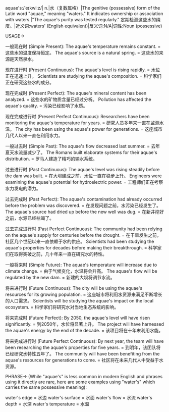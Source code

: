 aquae's:/ˈeɪkwiːz/| n.|水（复数属格）|The genitive (possessive) form of the Latin word "aquae," meaning "waters."  It indicates ownership or association with waters.|"The aquae's purity was tested regularly."  定期检测这些水的纯度。|近义词:waters' (English equivalent)|反义词:N/A|词性:Noun (possessive)

USAGE->

一般现在时 (Simple Present):
The aquae's temperature remains constant. =  这些水的温度保持恒定。
The aquae's source is a natural spring. = 这些水的来源是天然泉水。

现在进行时 (Present Continuous):
The aquae's level is rising rapidly. = 水位正在迅速上升。
Scientists are studying the aquae's composition. = 科学家们正在研究这些水的成分。

现在完成时 (Present Perfect):
The aquae's mineral content has been analyzed. = 这些水的矿物质含量已经过分析。
Pollution has affected the aquae's quality. = 污染已经影响了水质。


现在完成进行时 (Present Perfect Continuous):
Researchers have been monitoring the aquae's temperature for years. = 研究人员多年来一直在监测水温。
The city has been using the aquae's power for generations. =  这座城市几代人以来一直在利用水力。

一般过去时 (Simple Past):
The aquae's flow decreased last summer. = 去年夏天水流量减少了。
The Romans built elaborate systems for their aquae's distribution. = 罗马人建造了精巧的输水系统。

过去进行时 (Past Continuous):
The aquae's level was rising steadily before the dam was built. = 在大坝建成之前，水位一直在稳步上升。
Engineers were examining the aquae's potential for hydroelectric power. = 工程师们正在考察水力发电的潜力。

过去完成时 (Past Perfect):
The aquae's contamination had already occurred before the problem was discovered. = 在发现问题之前，水污染已经发生了。
The aquae's source had dried up before the new well was dug. = 在新井挖好之前，水源已经枯竭了。

过去完成进行时 (Past Perfect Continuous):
The community had been relying on the aquae's supply for centuries before the drought. = 在干旱发生之前，社区几个世纪以来一直依赖于水的供应。
Scientists had been studying the aquae's properties for decades before making their breakthrough. = 科学家们在取得突破之前，几十年来一直在研究水的特性。


一般将来时 (Simple Future):
The aquae's temperature will increase due to climate change. = 由于气候变化，水温将会升高。
The aquae's flow will be regulated by the new dam. = 新建的大坝将调节水流。


将来进行时 (Future Continuous):
The city will be using the aquae's resources for its growing population. = 这座城市将利用水资源来满足不断增长的人口需求。
Scientists will be studying the aquae's impact on the local ecosystem. = 科学家们将研究水对当地生态系统的影响。


将来完成时 (Future Perfect):
By 2050, the aquae's level will have risen significantly. = 到2050年，水位将显著上升。
The project will have harnessed the aquae's energy by the end of the decade. = 该项目将在十年末利用水能。

将来完成进行时 (Future Perfect Continuous):
By next year, the team will have been researching the aquae's properties for five years. = 到明年，该团队将已经研究水特性五年了。
The community will have been benefiting from the aquae's resources for generations to come. =  社区将在未来几代人中受益于水资源。


PHRASE->
(While "aquae's" is less common in modern English and phrases using it directly are rare, here are some examples using "water's" which carries the same possessive meaning):

water's edge = 水边
water's surface = 水面
water's flow = 水流
water's depth = 水深
water's temperature = 水温
